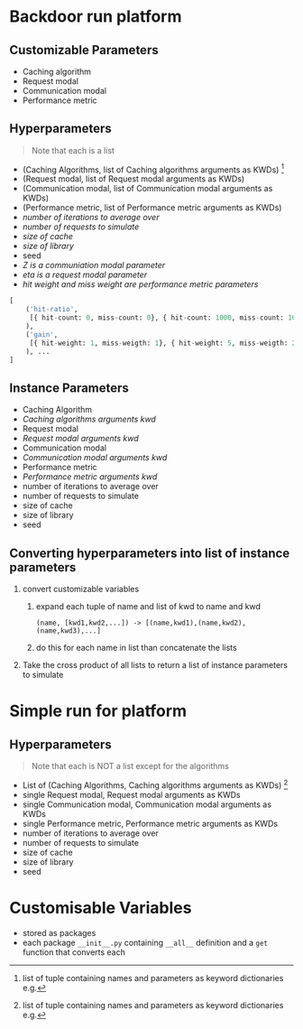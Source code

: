 <!-- Quartz Smokey -->

# **Backdoor** run platform

## Customizable Parameters

- Caching algorithm
- Request modal
- Communication modal
- Performance metric

## Hyperparameters

> Note that each is a list

- (Caching Algorithms, list of Caching algorithms arguments as KWDs) [^1]
- (Request modal, list of Request modal arguments as KWDs)
- (Communication modal, list of Communication modal arguments as KWDs)
- (Performance metric, list of Performance metric arguments as KWDs)
- *number of iterations to average over*
- *number of requests to simulate*
- *size of cache*
- *size of library*
- seed
- *Z is a communiation modal parameter*
- *eta is a request modal parameter*
- *hit weight and miss weight are performance metric parameters*



[^1]: list of tuple containing names and parameters as keyword dictionaries e.g.

```python
[
    ('hit-ratio', 
     [{ hit-count: 0, miss-count: 0}, { hit-count: 1000, miss-count: 10}, ...]
    ),
    ('gain', 
     [{ hit-weight: 1, miss-weigth: 1}, { hit-weight: 5, miss-weigth: 2}, ...]
    ), ...
]
```

## Instance Parameters

- Caching Algorithm 
- *Caching algorithms arguments kwd*
- Request modal
- *Request modal arguments kwd*
- Communication modal
- *Communication modal arguments kwd*
- Performance metric
- *Performance metric arguments kwd*
- number of iterations to average over
- number of requests to simulate
- size of cache
- size of library
- seed

## Converting hyperparameters into list of instance parameters

1. convert customizable variables
   1. expand each tuple of name and list of kwd to name and kwd

      `(name, [kwd1,kwd2,...]) -> [(name,kwd1),(name,kwd2),(name,kwd3),...]`

   2. do this for each name in list than concatenate the lists

2. Take the cross product of all lists to return a list of instance parameters to simulate



# Simple run for platform
## Hyperparameters

> Note that each is NOT a list except for the algorithms

- List of (Caching Algorithms, Caching algorithms arguments as KWDs) [^1]
- single Request modal, Request modal arguments as KWDs
- single Communication modal, Communication modal arguments as KWDs
- single Performance metric, Performance metric arguments as KWDs
- number of iterations to average over
- number of requests to simulate
- size of cache
- size of library
- seed



# Customisable Variables

- stored as packages
- each package `__init__.py` containing `__all__` definition and a `get` function that converts each

